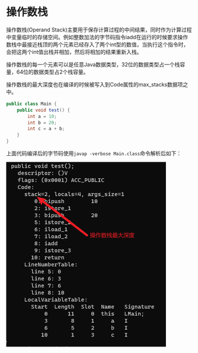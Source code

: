 # 操作数栈

操作数栈(Operand Stack)主要用于保存计算过程的中间结果，同时作为计算过程中变量临时的存储空间。例如整数加法的字节码指令iadd在运行的时候要求操作数栈中最接近栈顶的两个元素已经存入了两个int型的数值，当执行这个指令时，会把这两个int值出栈并相加，然后将相加的结果重新入栈。

操作数栈的每一个元素可以是任意Java数据类型，32位的数据类型占一个栈容量，64位的数据类型占2个栈容量。

操作数栈的最大深度也在编译的时候被写入到Code属性的max_stacks数据项之中。

```java
public class Main {
    public void test() {
        int a = 10;
        int b = 20;
        int c = a + b;
    }
}
```

上面代码编译后的字节码使用`javap -verbose Main.class`命令解析后如下：

![](../../img/stack0.png)
